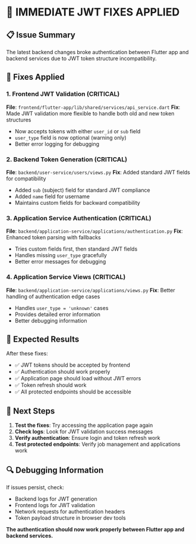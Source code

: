 # 🚨 IMMEDIATE JWT FIXES APPLIED

## 📋 **Issue Summary**
The latest backend changes broke authentication between Flutter app and backend services due to JWT token structure incompatibility.

## 🔧 **Fixes Applied**

### **1. Frontend JWT Validation (CRITICAL)**
**File**: `frontend/flutter-app/lib/shared/services/api_service.dart`
**Fix**: Made JWT validation more flexible to handle both old and new token structures
- Now accepts tokens with either `user_id` or `sub` field
- `user_type` field is now optional (warning only)
- Better error logging for debugging

### **2. Backend Token Generation (CRITICAL)**
**File**: `backend/user-service/users/views.py`
**Fix**: Added standard JWT fields for compatibility
- Added `sub` (subject) field for standard JWT compliance
- Added `name` field for username
- Maintains custom fields for backward compatibility

### **3. Application Service Authentication (CRITICAL)**
**File**: `backend/application-service/applications/authentication.py`
**Fix**: Enhanced token parsing with fallbacks
- Tries custom fields first, then standard JWT fields
- Handles missing `user_type` gracefully
- Better error messages for debugging

### **4. Application Service Views (CRITICAL)**
**File**: `backend/application-service/applications/views.py`
**Fix**: Better handling of authentication edge cases
- Handles `user_type = 'unknown'` cases
- Provides detailed error information
- Better debugging information

## 🎯 **Expected Results**

After these fixes:
- ✅ JWT tokens should be accepted by frontend
- ✅ Authentication should work properly
- ✅ Application page should load without JWT errors
- ✅ Token refresh should work
- ✅ All protected endpoints should be accessible

## 🚀 **Next Steps**

1. **Test the fixes**: Try accessing the application page again
2. **Check logs**: Look for JWT validation success messages
3. **Verify authentication**: Ensure login and token refresh work
4. **Test protected endpoints**: Verify job management and applications work

## 🔍 **Debugging Information**

If issues persist, check:
- Backend logs for JWT generation
- Frontend logs for JWT validation
- Network requests for authentication headers
- Token payload structure in browser dev tools

**The authentication should now work properly between Flutter app and backend services.**
